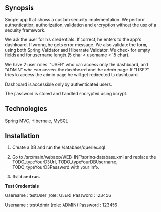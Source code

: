 ## Synopsis

Simple app that shows a custom security implementation. We perform authentication, authorization, validation and encryption without the use of
a security framework.

We ask the user for his credentials. If correct, he enters to the app's dashboard. If wrong, he gets error message.
We also validate the form, using both Spring Validator and Hibernate Validator. We check for empty fields and for
username length.(5 char < username < 15 char).

We have 2 user roles. "USER" who can access only the dashboard, and "ADMIN" who can access the dashboard and the admin page.
If "USER" tries to access the admin page he will get redirected to dashboard.

Dashboard is accessible only by authenticated users.

The password is stored and handled encrypted using bcrypt.

## Technologies

Spring MVC, Hibernate, MySQL


## Installation

1. Create a DB and run the /database/queries.sql

2. Go to /src/main/webapp/WEB-INF/spring-database.xml and replace the TODO_typeYourDBUrl, TODO_typeYourDBUsername, TODO_typeYourDBPassword with your info.

3. Build and run.



**Test Credentials**

Username : testUser (role: USER)
Password : 123456

Username : testAdmin (role: ADMIN)
Password : 123456